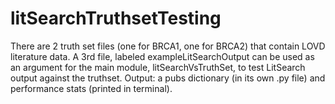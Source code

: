 # litSearchTruthsetTesting
There are 2 truth set files (one for BRCA1, one for BRCA2) that contain LOVD literature data. A 3rd file, labeled exampleLitSearchOutput can be used as an argument for the main module, litSearchVsTruthSet, to test LitSearch output against the truthset. Output: a pubs dictionary (in its own .py file) and performance stats (printed in terminal).
